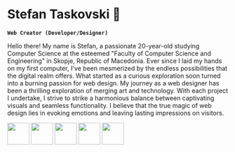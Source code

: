 # Stefan Taskovski 👋

**`Web Creator (Developer/Designer)`**

Hello there! My name is Stefan, a passionate 20-year-old studying Computer Science at the esteemed "Faculty of Computer Science and Engineering" in Skopje, Republic of Macedonia. Ever since I laid my hands on my first computer, I've been mesmerized by the endless possibilities that the digital realm offers. What started as a curious exploration soon turned into a burning passion for web design.
My journey as a web designer has been a thrilling exploration of merging art and technology. With each project I undertake, I strive to strike a harmonious balance between captivating visuals and seamless functionality. I believe that the true magic of web design lies in evoking emotions and leaving lasting impressions on visitors.

<div>
  <div class="images" style="display: inline-block;">
      <img src="https://cdn.jsdelivr.net/gh/devicons/devicon/icons/html5/html5-original.svg" style="width: 50px; height: 50px;" />
      <img src="https://cdn.jsdelivr.net/gh/devicons/devicon/icons/css3/css3-original.svg" style="width: 50px; height: 50px;" />       
      <img src="https://cdn.jsdelivr.net/gh/devicons/devicon/icons/javascript/javascript-original.svg" style="width: 50px; height: 50px;"/>
      <img src="https://cdn.jsdelivr.net/gh/devicons/devicon/icons/sass/sass-original.svg" style="width: 50px; height: 50px;" />
      <img src="https://cdn.jsdelivr.net/gh/devicons/devicon/icons/bootstrap/bootstrap-original.svg" style="width: 50px; height: 50px;" />
  </div>
</div>

<!--
**stef03codes/stef03codes** is a ✨ _special_ ✨ repository because its `README.md` (this file) appears on your GitHub profile.

Here are some ideas to get you started:

- 🔭 I’m currently working on ...
- 🌱 I’m currently learning ...
- 👯 I’m looking to collaborate on ...
- 🤔 I’m looking for help with ...
- 💬 Ask me about ...
- 📫 How to reach me: ...
- 😄 Pronouns: ...
- ⚡ Fun fact: ...
-->

